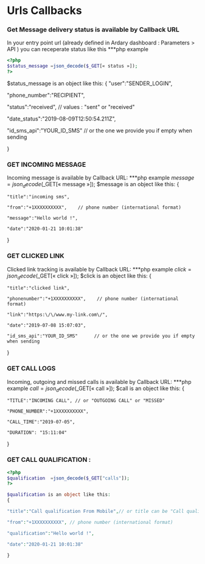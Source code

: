 # Urls Callbacks
### Get Message delivery status is available by Callback URL
In your entry point url (already defined in Ardary dashboard : Parameters > API ) you can receperate status like this 
***php example
``` php
<?php
$status_message =json_decode($_GET[« status »]); 
?>
```
$status_message is an object like this:
{
  "user":"SENDER_LOGIN",

   "phone_number":"RECIPIENT",

   "status":"received",      // values : "sent" or "received"

   "date_status":"2019-08-09T12:50:54.211Z",

   "id_sms_api":"YOUR_ID_SMS"      // or the one we provide you if empty when sending

 }
### GET INCOMING MESSAGE
Incoming message is available by Callback URL:
***php example
$message =json_decode($_GET[« message »]);
$message is an object like this:
{

    "title":"incoming sms",

    "from":"+1XXXXXXXXXX",    // phone number (international format)

    "message":"Hello world !",

    "date":"2020-01-21 10:01:38"

}
### GET CLICKED LINK
Clicked link tracking is available by Callback URL:
***php example
$click =json_decode($_GET[« click »]);
$click is an object like this:
{  

    "title":"clicked link",

    "phonenumber":"+1XXXXXXXXXX",    // phone number (international format)

    "link":"https:\/\/www.my-link.com\/",

    "date":"2019-07-08 15:07:03",

    "id_sms_api":"YOUR_ID_SMS"      // or the one we provide you if empty when sending

 }
 ### GET CALL LOGS
 Incoming, outgoing and missed calls is available by Callback URL:
 ***php example
 $call =json_decode($_GET[« call »]);
$call is an object like this:
{  

    "TITLE":"INCOMING CALL", // or "OUTGOING CALL" or "MISSED"

    "PHONE_NUMBER":"+1XXXXXXXXXX",

    "CALL_TIME":"2019-07-05",

    "DURATION": "15:11:04"

 }
   ### GET CALL QUALIFICATION :
```php
<?php
$qualification  =json_decode($_GET["calls"]);
?>

$qualification is an object like this:
{

"title":"Call qualification From Mobile",// or title can be "Call qualification From Interface"

"from":"+1XXXXXXXXXX", // phone number (international format)

"qualification":"Hello world !",

"date":"2020-01-21 10:01:38"

}
 ```
